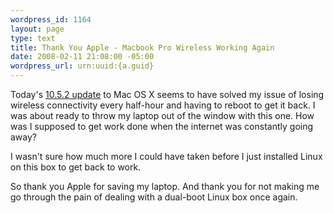 ```yaml
--- 
wordpress_id: 1164
layout: page
type: text
title: Thank You Apple - Macbook Pro Wireless Working Again
date: 2008-02-11 21:08:00 -05:00
wordpress_url: urn:uuid:{a.guid}
---
```

<p>Today's <a href="http://www.macworld.com/article/131902/2008/02/1052applelistens.html">10.5.2 update</a> to Mac OS X seems to have solved my issue of losing wireless connectivity every half-hour and having to reboot to get it back.
I was about ready to throw my laptop out of the window with this one.  How was I supposed to get work done when the internet was constantly going away?</p>

<p>I wasn't sure how much more I could have taken before I just installed Linux on this box to get back to work.</p>

<p>So thank you Apple for saving my laptop. And thank you for not making me go through the pain of dealing with a dual-boot Linux box once again.</p>
